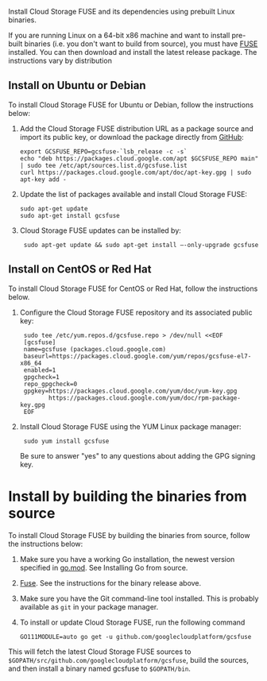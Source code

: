 Install Cloud Storage FUSE and its dependencies using prebuilt Linux binaries.

If you are running Linux on a 64-bit x86 machine and want to install pre-built binaries (i.e. you don't want to build from source), you must have [FUSE](https://github.com/libfuse/libfuse)  installed. You can then download and install the latest release package. The instructions vary by distribution

## Install on Ubuntu or Debian

To install Cloud Storage FUSE for Ubuntu or Debian, follow the instructions below:

1.  Add the Cloud Storage FUSE distribution URL as a package source and import its public key, or download the package directly from [GitHub](https://github.com/GoogleCloudPlatform/gcsfuse/releases):


        export GCSFUSE_REPO=gcsfuse-`lsb_release -c -s`
        echo "deb https://packages.cloud.google.com/apt $GCSFUSE_REPO main" | sudo tee /etc/apt/sources.list.d/gcsfuse.list
        curl https://packages.cloud.google.com/apt/doc/apt-key.gpg | sudo apt-key add -

2.  Update the list of packages available and install Cloud Storage FUSE:

        sudo apt-get update
        sudo apt-get install gcsfuse

3. Cloud Storage FUSE updates can be installed by:

        sudo apt-get update && sudo apt-get install –-only-upgrade gcsfuse

## Install on CentOS or Red Hat

To install Cloud Storage FUSE for CentOS or Red Hat, follow the instructions below.

1. Configure the Cloud Storage FUSE repository and its associated public key:

        sudo tee /etc/yum.repos.d/gcsfuse.repo > /dev/null <<EOF
        [gcsfuse]
        name=gcsfuse (packages.cloud.google.com)
        baseurl=https://packages.cloud.google.com/yum/repos/gcsfuse-el7-x86_64
        enabled=1
        gpgcheck=1
        repo_gpgcheck=0
        gpgkey=https://packages.cloud.google.com/yum/doc/yum-key.gpg
               https://packages.cloud.google.com/yum/doc/rpm-package-key.gpg
        EOF

2. Install Cloud Storage FUSE using the YUM Linux package manager:

        sudo yum install gcsfuse

   Be sure to answer "yes" to any questions about adding the GPG signing key.

# Install by building the binaries from source

To install Cloud Storage FUSE by building the binaries from source, follow the instructions below:

1. Make sure you have a working Go installation, the newest version specified in [go.mod](https://github.com/GoogleCloudPlatform/gcsfuse/blob/master/go.mod). See Installing Go from source.
2. [Fuse](https://github.com/libfuse/libfuse). See the instructions for the binary release above.
3. Make sure you have the Git command-line tool installed. This is probably available as ```git``` in your package manager.
4. To install or update Cloud Storage FUSE, run the following command

       GO111MODULE=auto go get -u github.com/googlecloudplatform/gcsfuse

This will fetch the latest Cloud Storage FUSE sources to ```$GOPATH/src/github.com/googlecloudplatform/gcsfuse```, build the sources, and then install a binary named gcsfuse to ```$GOPATH/bin```.
